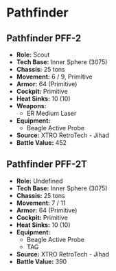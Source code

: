 # Pathfinder
## Pathfinder PFF-2
- **Role:** Scout
- **Tech Base:** Inner Sphere (3075)
- **Chassis:** 25 tons
- **Movement:** 6 / 9, Primitive
- **Armor:** 64 (Primitive)
- **Cockpit:** Primitive
- **Heat Sinks:** 10 (10)
- **Weapons:**
  - ER Medium Laser
- **Equipment:**
  - Beagle Active Probe
- **Source:** XTRO RetroTech - Jihad
- **Battle Value:** 452

## Pathfinder PFF-2T
- **Role:** Undefined
- **Tech Base:** Inner Sphere (3075)
- **Chassis:** 25 tons
- **Movement:** 7 / 11
- **Armor:** 64 (Primitive)
- **Cockpit:** Primitive
- **Heat Sinks:** 10 (10)
- **Equipment:**
  - Beagle Active Probe
  - TAG
- **Source:** XTRO RetroTech - Jihad
- **Battle Value:** 390

